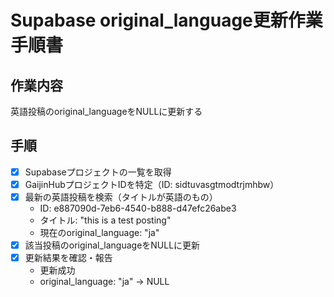 # Supabase original_language更新作業手順書

## 作業内容
英語投稿のoriginal_languageをNULLに更新する

## 手順

- [x] Supabaseプロジェクトの一覧を取得
- [x] GaijinHubプロジェクトIDを特定（ID: sidtuvasgtmodtrjmhbw）
- [x] 最新の英語投稿を検索（タイトルが英語のもの）
  - ID: e887090d-7eb6-4540-b888-d47efc26abe3
  - タイトル: "this is a test posting"
  - 現在のoriginal_language: "ja"
- [x] 該当投稿のoriginal_languageをNULLに更新
- [x] 更新結果を確認・報告
  - 更新成功
  - original_language: "ja" → NULL